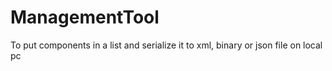 # ManagementTool
To put components in a list and serialize it to xml, binary or json file on local pc
